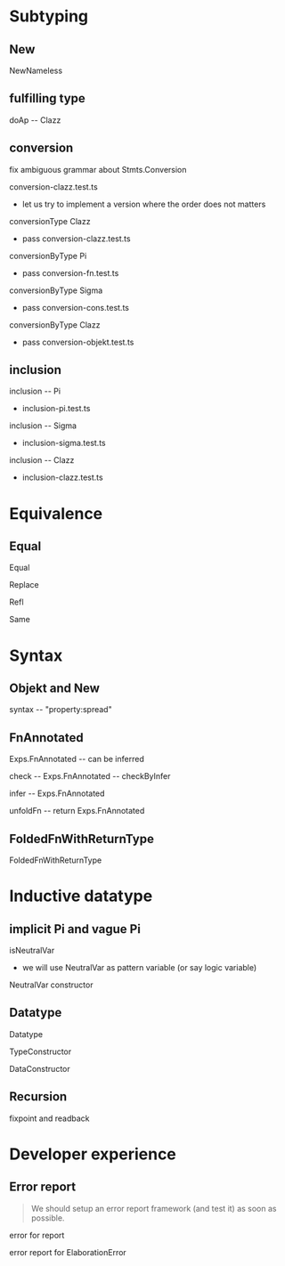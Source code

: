 # Subtyping

## New

NewNameless

## fulfilling type

doAp -- Clazz

## conversion

fix ambiguous grammar about Stmts.Conversion

conversion-clazz.test.ts

- let us try to implement a version where the order does not matters

conversionType Clazz

- pass conversion-clazz.test.ts

conversionByType Pi

- pass conversion-fn.test.ts

conversionByType Sigma

- pass conversion-cons.test.ts

conversionByType Clazz

- pass conversion-objekt.test.ts

## inclusion

inclusion -- Pi

- inclusion-pi.test.ts

inclusion -- Sigma

- inclusion-sigma.test.ts

inclusion -- Clazz

- inclusion-clazz.test.ts

# Equivalence

## Equal

Equal

Replace

Refl

Same

# Syntax

## Objekt and New

syntax -- "property:spread"

## FnAnnotated

Exps.FnAnnotated -- can be inferred

check -- Exps.FnAnnotated -- checkByInfer

infer -- Exps.FnAnnotated

unfoldFn -- return Exps.FnAnnotated

## FoldedFnWithReturnType

FoldedFnWithReturnType

# Inductive datatype

## implicit Pi and vague Pi

isNeutralVar

- we will use NeutralVar as pattern variable (or say logic variable)

NeutralVar constructor

## Datatype

Datatype

TypeConstructor

DataConstructor

## Recursion

fixpoint and readback

# Developer experience

## Error report

> We should setup an error report framework (and test it) as soon as possible.

error for report

error report for ElaborationError

